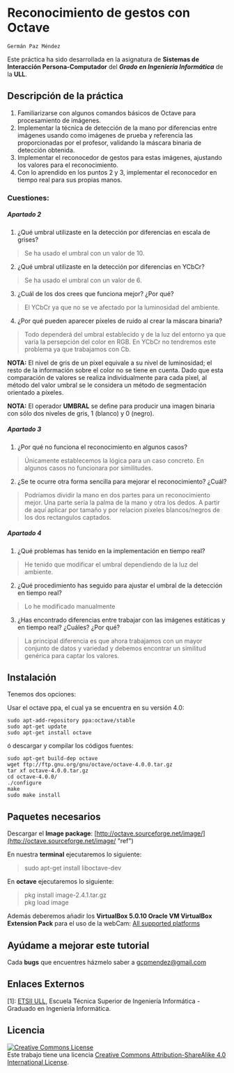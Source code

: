 # Reconocimiento de gestos con Octave
`Germán Paz Méndez`


Este práctica ha sido desarrollada en la asignatura de **Sistemas de Interacción Persona-Computador** del **_Grado en Ingeniería Informática_** de la **ULL**.

## Descripción de la práctica
1. Familiarizarse con algunos comandos básicos de Octave para procesamiento de
imágenes.
2. Implementar la técnica de detección de la mano por diferencias entre imágenes
usando como imágenes de prueba y referencia las proporcionadas por el profesor,
validando la máscara binaria de detección obtenida.
3. Implementar el reconocedor de gestos para estas imágenes, ajustando los valores para
el reconocimiento.
4. Con lo aprendido en los puntos 2 y 3, implementar el reconocedor en tiempo real para
sus propias manos.

### Cuestiones:
##### Apartado 2

1. ¿Qué umbral utilizaste en la detección por diferencias en escala de grises?
> Se ha usado el umbral con un valor de 10.

2. ¿Qué umbral utilizaste en la detección por diferencias en YCbCr?
> Se ha usado el umbral con un valor de 6.

3. ¿Cuál de los dos crees que funciona mejor? ¿Por qué?
> El YCbCr ya que no se ve afectado por la luminosidad del ambiente.

4. ¿Por qué pueden aparecer píxeles de ruido al crear la máscara binaria?
>  Todo dependerá del umbral establecido y de la luz del entorno ya que varía la persepción del color en RGB. En YCbCr no tendremos este problema ya que trabajamos con Cb.  
>
**NOTA:** El nivel de gris de un píxel equivale a su nivel de luminosidad; el resto de la información sobre el color no se tiene en cuenta. Dado que esta comparación de valores se realiza individualmente para cada píxel, al método del valor umbral se le considera un método de segmentación orientado a píxeles.  
>
**NOTA:** El operador **UMBRAL** se define para producir una imagen binaria con sólo dos niveles de gris, 1 (blanco) y 0 (negro).


##### Apartado 3
1. ¿Por qué no funciona el reconocimiento en algunos casos?
> Únicamente establecemos la lógica para un caso concreto. En algunos casos no funcionara por similitudes.

2. ¿Se te ocurre otra forma sencilla para mejorar el reconocimiento? ¿Cuál?
> Podríamos dividir la mano en dos partes para un reconocimiento mejor. Una parte sería la palma de la mano y otra los dedos. A partir de aquí aplicar por tamaño y por relacion pixeles blancos/negros de los dos rectangulos captados.

##### Apartado 4
1. ¿Qué problemas has tenido en la implementación en tiempo real?
> He tenido que modificar el umbral dependiendo de la luz del ambiente.

2. ¿Qué procedimiento has seguido para ajustar el umbral de la detección en tiempo real?
> Lo he modificado manualmente

3. ¿Has encontrado diferencias entre trabajar con las imágenes estáticas y en tiempo real? ¿Cuáles? ¿Por qué?
> La principal diferencia es que ahora trabajamos con un mayor conjunto de datos y variedad y debemos encontrar un similitud genérica para captar los valores.

## Instalación
Tenemos dos opciones:

Usar el octave ppa, el cual ya se encuentra en su versión 4.0:

```
sudo apt-add-repository ppa:octave/stable
sudo apt-get update
sudo apt-get install octave
```

ó descargar y compilar los códigos fuentes:

```
sudo apt-get build-dep octave
wget ftp://ftp.gnu.org/gnu/octave/octave-4.0.0.tar.gz
tar xf octave-4.0.0.tar.gz
cd octave-4.0.0/
./configure
make
sudo make install
```

## Paquetes necesarios
Descargar el **Image package**: [http://octave.sourceforge.net/image/](http://octave.sourceforge.net/image/ "ref")  

En nuestra **terminal** ejecutaremos lo siguiente:
> sudo apt-get install liboctave-dev   

En **octave** ejecutaremos lo siguiente:
> pkg install image-2.4.1.tar.gz  
> pkg load image

Además deberemos añadir los **VirtualBox 5.0.10 Oracle VM VirtualBox Extension Pack** para el uso de la webCam: [All supported platforms ](http://download.virtualbox.org/virtualbox/5.0.10/Oracle_VM_VirtualBox_Extension_Pack-5.0.10-104061.vbox-extpack "All supported platforms ")

## Ayúdame a mejorar este tutorial

Cada **bugs** que encuentres házmelo saber a [gcpmendez@gmail.com](mailto:gcpmendez@gmail.com)

## Enlaces Externos

  [1]: [ETSII ULL](http://www.ull.es/view/centros/etsii/Tercero_7/es), Escuela Técnica Superior de Ingeniería Informática - Graduado en Ingeniería Informática.  

## Licencia
<a rel="license"  href="http://creativecommons.org/licenses/by-sa/4.0/"><img alt="Creative Commons License" style="border-width:0" src="https://i.creativecommons.org/l/by-sa/4.0/88x31.png" /></a>  <br />Este trabajo tiene una licencia <a rel="license" href="http://creativecommons.org/licenses/by-sa/4.0/">Creative Commons Attribution-ShareAlike 4.0 International License</a>.
